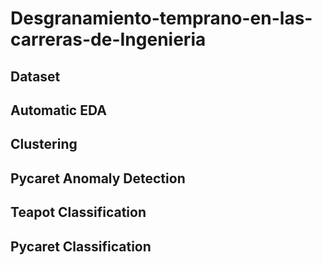 # Desgranamiento-temprano-en-las-carreras-de-Ingenieria
## Dataset

## Automatic EDA

## Clustering

## Pycaret Anomaly Detection

## Teapot Classification

## Pycaret Classification
